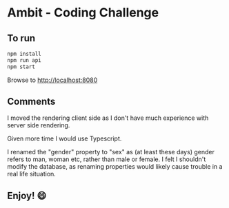 # Ambit - Coding Challenge

## To run

``` bash
npm install
npm run api
npm start
```

Browse to [http://localhost:8080](http://localhost:8080)

## Comments

I moved the rendering client side as I don't have much experience with server side rendering.

Given more time I would use Typescript.

I renamed the "gender" property to "sex" as (at least these days) gender refers to man, woman etc, rather than male or female. I felt I shouldn't modify the database, as renaming properties would likely cause trouble in a real life situation.

## Enjoy! 😄